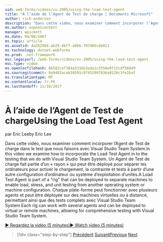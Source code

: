```yaml
---
uid: web-forms/videos/vs-2005/using-the-load-test-agent
title: "À l’aide de l’Agent de Test de charge | Documents Microsoft"
author: rick-anderson
description: "Dans cette vidéo, nous examiner comment incorporer l’Agent de Test de charge dans le test que nous faisons avec Visual Studio Team System. Un Agent de Test de charge fait partie d’un '..."
ms.author: aspnetcontent
manager: wpickett
ms.date: 04/08/2007
ms.topic: article
ms.assetid: 4a262984-ab29-4bf7-a8b6-707d66cde011
ms.technology: dotnet-webforms
ms.prod: .net-framework
msc.legacyurl: /web-forms/videos/vs-2005/using-the-load-test-agent
msc.type: video
ms.openlocfilehash: 86582cef384a3316b3eda1c3558e0712cdf56849
ms.sourcegitcommit: 9a9483aceb34591c97451997036a9120c3fe2baf
ms.translationtype: MT
ms.contentlocale: fr-FR
ms.lasthandoff: 11/10/2017
---
```

<a name="using-the-load-test-agent"></a><span data-ttu-id="6720b-104">À l’aide de l’Agent de Test de charge</span><span class="sxs-lookup"><span data-stu-id="6720b-104">Using the Load Test Agent</span></span>
====================
<span data-ttu-id="6720b-105">par Eric Lee</span><span class="sxs-lookup"><span data-stu-id="6720b-105">by Eric Lee</span></span>

<span data-ttu-id="6720b-106">Dans cette vidéo, nous examiner comment incorporer l’Agent de Test de charge dans le test que nous faisons avec Visual Studio Team System.</span><span class="sxs-lookup"><span data-stu-id="6720b-106">In this video we examine how to incorporate the Load Test Agent in to the testing that we do with Visual Studio Team System.</span></span> <span data-ttu-id="6720b-107">Un Agent de Test de charge fait partie d’un « rayon » qui peut être déployé pour séparer les ordinateurs pour activer le chargement, la contrainte et tests à partir d’une autre configuration d’ordinateur ou système d’exploitation d’unités.</span><span class="sxs-lookup"><span data-stu-id="6720b-107">A Load Test Agent is part of a "rig" that can be deployed to separate machines to enable load, stress, and unit testing from another operating system or machine configuration.</span></span> <span data-ttu-id="6720b-108">Chaque plate-forme peut fonctionner avec plusieurs agents et peut être déployée sur des machines virtuelles ou à distance, permettant ainsi que des tests complets avec Visual Studio Team System.</span><span class="sxs-lookup"><span data-stu-id="6720b-108">Each rig can work with several agents and can be deployed to virtual or remote machines, allowing for comprehensive testing with Visual Studio Team System.</span></span>

[<span data-ttu-id="6720b-109">&#9654; Regardez la vidéo (5 minutes)</span><span class="sxs-lookup"><span data-stu-id="6720b-109">&#9654; Watch video (5 minutes)</span></span>](https://channel9.msdn.com/Blogs/ASP-NET-Site-Videos/using-the-load-test-agent)

>[!div class="step-by-step"]
<span data-ttu-id="6720b-110">[Précédent](the-effects-of-caching.md)
[Suivant](the-effects-of-viewstate.md)</span><span class="sxs-lookup"><span data-stu-id="6720b-110">[Previous](the-effects-of-caching.md)
[Next](the-effects-of-viewstate.md)</span></span>
